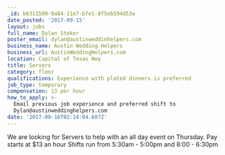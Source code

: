 ```yaml
---
_id: b6311500-9a84-11e7-bfe1-8f5eb594d53a
date_posted: '2017-09-15'
layout: jobs
full_name: Dylan Stoker
poster_email: dylan@austinweddinhelpers.com
business_name: Austin Wedding Helpers
business_url: AustinWeddingHelpers.com
location: Capital of Texas Hwy
title: Servers
category: floor
qualifications: Experience with plated dinners is preferred
job_type: temporary
compensation: 13 per hour
how_to_apply: >-
  Email previous job experience and preferred shift to
  Dylan@austinweddinghelpers.com
date: '2017-09-16T02:14:04.607Z'
---
```

We are looking for Servers to help with an all day event on Thursday.
Pay starts at $13 an hour 
Shifts run from 
5:30am - 5:00pm
and 8:00 - 6:30pm
